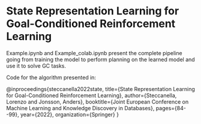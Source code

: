 # State Representation Learning for Goal-Conditioned Reinforcement Learning

Example.ipynb and Example_colab.ipynb present the complete pipeline going from training the model to perform planning on the learned model and use it to solve GC tasks.

Code for the algorithm presented in:

@inproceedings{steccanella2022state,
  title={State Representation Learning for Goal-Conditioned Reinforcement Learning},
  author={Steccanella, Lorenzo and Jonsson, Anders},
  booktitle={Joint European Conference on Machine Learning and Knowledge Discovery in Databases},
  pages={84--99},
  year={2022},
  organization={Springer}
}
